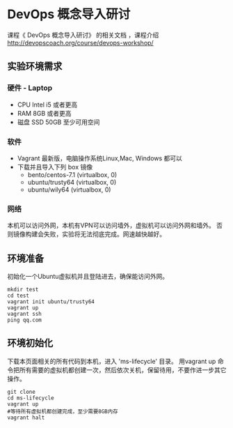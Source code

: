# DevOps 概念导入研讨
课程《 DevOps 概念导入研讨》 的相关文档 ，课程介绍 http://devopscoach.org/course/devops-workshop/

## 实验环境需求

### 硬件 - Laptop

* CPU Intel i5 或者更高
* RAM 8GB  或者更高
* 磁盘 SSD 50GB 至少可用空间

### 软件

* Vagrant 最新版，电脑操作系统Linux,Mac, Windows 都可以
* 下载并且导入下列 box 镜像
  * bento/centos-7.1 (virtualbox, 0)
  * ubuntu/trusty64  (virtualbox, 0)
  * ubuntu/wily64    (virtualbox, 0)
  

### 网络
本机可以访问外网，本机有VPN可以访问墙外，虚拟机可以访问外网和墙外。 否则镜像构建会失败，实验将无法彻底完成。网速越快越好。

## 环境准备
初始化一个Ubuntu虚拟机并且登陆进去，确保能访问外网。

```
mkdir test
cd test
vagrant init ubuntu/trusty64
vagrant up
vagrant ssh
ping qq.com
```
## 环境初始化
下载本页面相关的所有代码到本机，进入 'ms-lifecycle' 目录。 用vagrant up 命令把所有需要的虚拟机都创建一次，然后依次关机，保留待用，不要作进一步其它操作。

```
git clone 
cd ms-lifecycle
vagrant up 
#等待所有虚拟机都创建完成，至少需要8GB内存
vagrant halt
```
